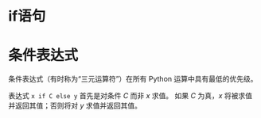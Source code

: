 # if语句

# 

# 条件表达式

 条件表达式（有时称为“三元运算符”）在所有 Python 运算中具有最低的优先级。 

 表达式 `x if C else y` 首先是对条件 *C* 而非 *x* 求值。 如果 *C* 为真，*x* 将被求值并返回其值；否则将对 *y* 求值并返回其值。 